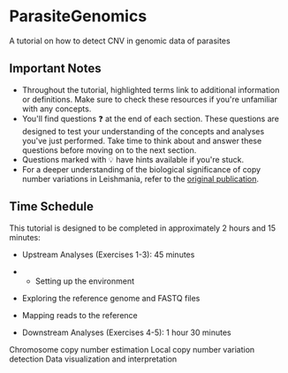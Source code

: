 # ParasiteGenomics
A tutorial on how to detect CNV in genomic data of parasites


## Important Notes

- Throughout the tutorial, highlighted terms link to additional information or definitions. Make sure to check these resources if you're unfamiliar with any concepts.
- You'll find questions ❓ at the end of each section. These questions are designed to test your understanding of the concepts and analyses you've just performed. Take time to think about and answer these questions before moving on to the next section.
- Questions marked with 💡 have hints available if you're stuck.
- For a deeper understanding of the biological significance of copy number variations in Leishmania, refer to the [original publication](https://www.pnas.org/doi/full/10.1073/pnas.1920136117).

## Time Schedule

This tutorial is designed to be completed in approximately 2 hours and 15 minutes:

- Upstream Analyses (Exercises 1-3): 45 minutes

- - Setting up the environment
 - Exploring the reference genome and FASTQ files
 - Mapping reads to the reference


- Downstream Analyses (Exercises 4-5): 1 hour 30 minutes

Chromosome copy number estimation
Local copy number variation detection
Data visualization and interpretation

